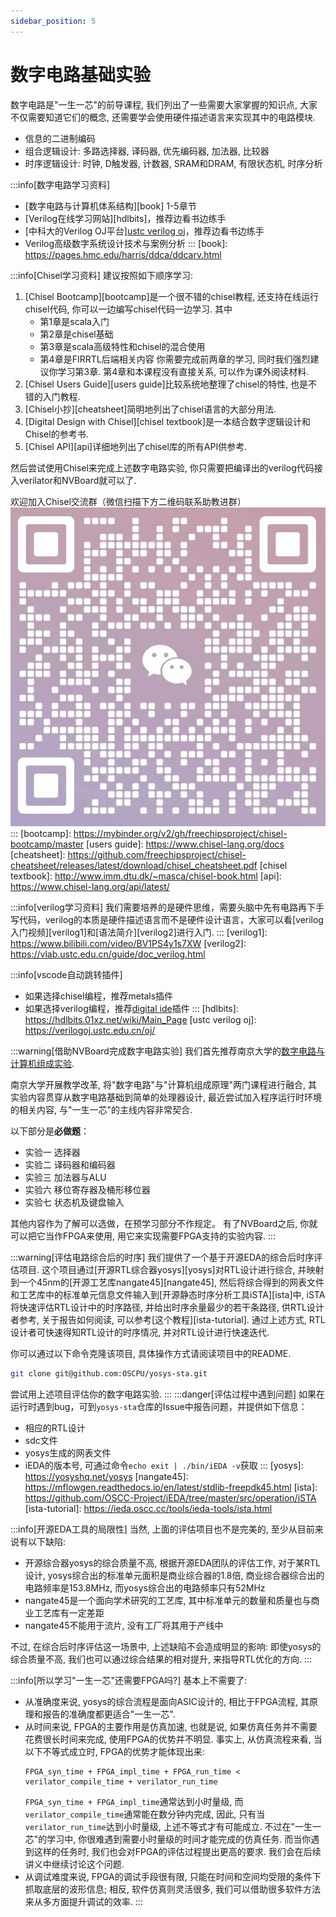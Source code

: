```yaml
---
sidebar_position: 5
---
```

# 数字电路基础实验


数字电路是"一生一芯"的前导课程, 我们列出了一些需要大家掌握的知识点,
大家不仅需要知道它们的概念, 还需要学会使用硬件描述语言来实现其中的电路模块.
* 信息的二进制编码
* 组合逻辑设计: 多路选择器, 译码器, 优先编码器, 加法器, 比较器
* 时序逻辑设计: 时钟, D触发器, 计数器, SRAM和DRAM, 有限状态机, 时序分析

:::info[数字电路学习资料]
* [数字电路与计算机体系结构][book] 1-5章节
* [Verilog在线学习网站][hdlbits]，推荐边看书边练手
* [中科大的Verilog OJ平台][ustc verilog oj](需要注册并登录)，推荐边看书边练手
* Verilog高级数字系统设计技术与案例分析
:::
[book]: https://pages.hmc.edu/harris/ddca/ddcarv.html

:::info[Chisel学习资料]
建议按照如下顺序学习:
1. [Chisel Bootcamp][bootcamp]是一个很不错的chisel教程, 还支持在线运行chisel代码,
你可以一边编写chisel代码一边学习. 其中
   * 第1章是scala入门
   * 第2章是chisel基础
   * 第3章是scala高级特性和chisel的混合使用
   * 第4章是FIRRTL后端相关内容
你需要完成前两章的学习, 同时我们强烈建议你学习第3章.
第4章和本课程没有直接关系, 可以作为课外阅读材料.
1. [Chisel Users Guide][users guide]比较系统地整理了chisel的特性, 也是不错的入门教程.
1. [Chisel小抄][cheatsheet]简明地列出了chisel语言的大部分用法.
1. [Digital Design with Chisel][chisel textbook]是一本结合数字逻辑设计和Chisel的参考书.
1. [Chisel API][api]详细地列出了chisel库的所有API供参考.

然后尝试使用Chisel来完成上述数字电路实验,
你只需要把编译出的verilog代码接入verilator和NVBoard就可以了.

欢迎加入Chisel交流群（微信扫描下方二维码联系助教进群）
![Wang Rui](/ysyx-img/zh/preliminary/wangrui.jpg)
:::
[bootcamp]: https://mybinder.org/v2/gh/freechipsproject/chisel-bootcamp/master
[users guide]: https://www.chisel-lang.org/docs
[cheatsheet]: https://github.com/freechipsproject/chisel-cheatsheet/releases/latest/download/chisel_cheatsheet.pdf
[chisel textbook]: http://www.imm.dtu.dk/~masca/chisel-book.html
[api]: https://www.chisel-lang.org/api/latest/

:::info[verilog学习资料]
我们需要培养的是硬件思维，需要头脑中先有电路再下手写代码，verilog的本质是硬件描述语言而不是硬件设计语言，大家可以看[verilog入门视频][verilog1]和[语法简介][verilog2]进行入门.
:::
[verilog1]: https://www.bilibili.com/video/BV1PS4y1s7XW
[verilog2]: https://vlab.ustc.edu.cn/guide/doc_verilog.html



:::info[vscode自动跳转插件]
* 如果选择chisel编程，推荐metals插件
* 如果选择verilog编程，推荐[digital ide](https://digital-eda.github.io/DIDE-doc-Cn/#/?id=digital-ide-version-030)插件
:::
[hdlbits]: https://hdlbits.01xz.net/wiki/Main_Page
[ustc verilog oj]: https://verilogoj.ustc.edu.cn/oj/

:::warning[借助NVBoard完成数字电路实验]
我们首先推荐南京大学的[数字电路与计算机组成实验][dlco].

南京大学开展教学改革, 将"数字电路"与"计算机组成原理"两门课程进行融合,
其实验内容贯穿从数字电路基础到简单的处理器设计,
最近尝试加入程序运行时环境的相关内容, 与"一生一芯"的主线内容非常契合.

<!-- > 你需要完成"CPU数据通路"之前的大部分实验内容, 除了以下例外
> * "在线测试"的内容需要加入相关课程才能完成, 目前可以忽略
> * 计数器和时钟: 由于仿真环境下无法提供精确的时钟,
>   时钟部分的实验难以准确进行, 因此可作为阅读材料进行了解
> * 寄存器组及存储器: 讲义中建议通过工具相关的IP核实现存储器,
>   但仿真环境下不存在这样的IP核, 无法开展实验, 因此可作为阅读材料进行了解
> * VGA接口控制器实现:对于初学verilog的同学来说项目内容偏多，如果学有余力可以做完
> * 关于"CPU数据通路"及其后续内容, "一生一芯"将会有所改动, 因此在预学习阶段无需完成 -->
以下部分是**必做题**：
* 实验一 选择器
* 实验二 译码器和编码器
* 实验三 加法器与ALU
* 实验六 移位寄存器及桶形移位器
* 实验七 状态机及键盘输入

其他内容作为了解可以选做，在预学习部分不作规定。 有了NVBoard之后, 你就可以把它当作FPGA来使用, 用它来实现需要FPGA支持的实验内容.
:::

[dlco]: https://nju-projectn.github.io/dlco-lecture-note/index.html

:::warning[评估电路综合后的时序]
我们提供了一个基于开源EDA的综合后时序评估项目.
这个项目通过[开源RTL综合器yosys][yosys]对RTL设计进行综合, 并映射到一个45nm的[开源工艺库nangate45][nangate45],
然后将综合得到的网表文件和工艺库中的标准单元信息文件输入到[开源静态时序分析工具iSTA][ista]中,
iSTA将快速评估RTL设计中的时序路径, 并给出时序余量最少的若干条路径, 供RTL设计者参考,
关于报告如何阅读, 可以参考[这个教程][ista-tutorial].
通过上述方式, RTL设计者可快速得知RTL设计的时序情况, 并对RTL设计进行快速迭代.

你可以通过以下命令克隆该项目, 具体操作方式请阅读项目中的README.
```bash
git clone git@github.com:OSCPU/yosys-sta.git
```

尝试用上述项目评估你的数字电路实验.
:::
:::danger[评估过程中遇到问题]
如果在运行时遇到bug，可到`yosys-sta`仓库的Issue中报告问题，并提供如下信息：
* 相应的RTL设计
* sdc文件
* yosys生成的网表文件
* iEDA的版本号, 可通过命令`echo exit | ./bin/iEDA -v`获取
:::
[yosys]: https://yosyshq.net/yosys
[nangate45]: https://mflowgen.readthedocs.io/en/latest/stdlib-freepdk45.html
[ista]: https://github.com/OSCC-Project/iEDA/tree/master/src/operation/iSTA
[ista-tutorial]: https://ieda.oscc.cc/tools/ieda-tools/ista.html

:::info[开源EDA工具的局限性]
当然, 上面的评估项目也不是完美的, 至少从目前来说有以下缺陷:
* 开源综合器yosys的综合质量不高, 根据开源EDA团队的评估工作,
  对于某RTL设计, yosys综合出的标准单元面积是商业综合器的1.8倍,
  商业综合器综合出的电路频率是153.8MHz, 而yosys综合出的电路频率只有52MHz
* nangate45是一个面向学术研究的工艺库, 其中标准单元的数量和质量也与商业工艺库有一定差距
* nangate45不能用于流片, 没有工厂将其用于产线中

不过, 在综合后时序评估这一场景中, 上述缺陷不会造成明显的影响:
即使yosys的综合质量不高, 我们也可以通过综合结果的相对提升, 来指导RTL优化的方向.
:::
<!-- -->
:::info[所以学习"一生一芯"还需要FPGA吗?]
基本上不需要了:
* 从准确度来说, yosys的综合流程是面向ASIC设计的, 相比于FPGA流程, 其原理和报告的准确度都更适合"一生一芯".
* 从时间来说, FPGA的主要作用是仿真加速, 也就是说, 如果仿真任务并不需要花费很长时间来完成, 使用FPGA的优势并不明显.
  事实上, 从仿真流程来看, 当以下不等式成立时, FPGA的优势才能体现出来:
  ```
  FPGA_syn_time + FPGA_impl_time + FPGA_run_time < verilator_compile_time + verilator_run_time
  ```
  `FPGA_syn_time + FPGA_impl_time`通常达到小时量级, 而`verilator_compile_time`通常能在数分钟内完成,
  因此, 只有当`verilator_run_time`达到小时量级, 上述不等式才有可能成立.
  不过在"一生一芯"的学习中, 你很难遇到需要小时量级的时间才能完成的仿真任务.
  而当你遇到这样的任务时, 我们也会对FPGA的评估过程提出更高的要求.
  我们会在后续讲义中继续讨论这个问题.
* 从调试难度来说, FPGA的调试手段很有限, 只能在时间和空间均受限的条件下抓取底层的波形信息;
  相反, 软件仿真则灵活很多, 我们可以借助很多软件方法来从多方面提升调试的效率.
:::
